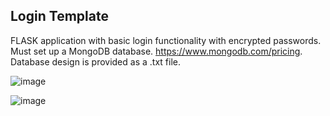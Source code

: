 
## Login Template
FLASK application with basic login functionality with encrypted passwords. Must set up a MongoDB database. https://www.mongodb.com/pricing. Database design is provided as a .txt file. 



![image](https://user-images.githubusercontent.com/73568734/189761021-366e5140-b7c2-4bc6-a58f-241a3f16c8a4.png)

![image](https://user-images.githubusercontent.com/73568734/189760976-45fafd80-de02-4888-a4a8-fbbf35c43b80.png)
